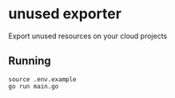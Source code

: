 # unused exporter
Export unused resources on your cloud projects

## Running
```
source .env.example
go run main.go

